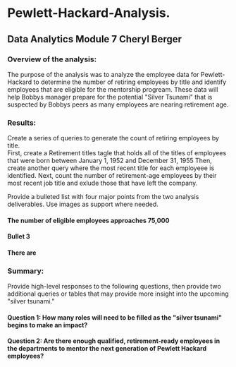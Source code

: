 # Pewlett-Hackard-Analysis.
##  Data Analytics Module 7 Cheryl Berger

### Overview of the analysis: 
The purpose of the analysis was to analyze the employee data for Pewlett-Hackard to determine the number of retiring employees by title and identify employees that are eligible for the mentorship progream.  These data will help Bobbys manager prepare for the potential "Silver Tsunami" that is suspected by Bobbys peers as many employees are nearing retirement age.   

### Results: 
Create a series of queries to generate the count of retiring employees by title.  
First, create a Retirement titles tagle that holds all of the titles of employees that were born between January 1, 1952 and December 31, 1955
Then, create another query where the most recent title for each employeee is identified. 
Next, count the number of retirement-age employees by their most recent job title and exlude those that have left the company.



Provide a bulleted list with four major points from the two analysis deliverables. Use images as support where needed.
#### The number of eligible employees approaches 75,000
#### 
#### Bullet 3
#### There are 

### Summary: 

Provide high-level responses to the following questions, then provide two additional queries or tables that may provide more insight into the upcoming "silver tsunami."

#### Question 1:  How many roles will need to be filled as the "silver tsunami" begins to make an impact?

#### Question 2: Are there enough qualified, retirement-ready employees in the departments to mentor the next generation of Pewlett Hackard employees?
